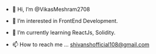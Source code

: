 - 👋 Hi, I’m @VikasMeshram2708

- 👀 I’m interested in FrontEnd Development.

- 🌱 I’m currently learning ReactJs, Solidity.

- 📫 How to reach me ... shivanshofficial108@gmail.com

<!---
VikasMeshram2708/VikasMeshram2708 is a ✨ special ✨ repository because its `README.md` (this file) appears on your GitHub profile.
You can click the Preview link to take a look at your changes.
--->

